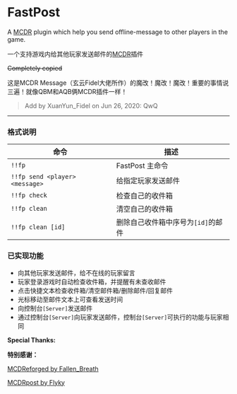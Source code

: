 # FastPost
A [MCDR](https://github.com/Fallen-Breath/MCDReforged) plugin which help you send offline-message to other players in the game.

一个支持游戏内给其他玩家发送邮件的[MCDR](https://github.com/Fallen-Breath/MCDReforged)插件

~~Completely copied~~

这是MCDR Message（玄云Fidel大佬所作）的魔改！魔改！魔改！重要的事情说三遍！就像QBM和AQB俩MCDR插件一样！

> Add by XuanYun_Fidel on Jun 26, 2020: QwQ

--------

### 格式说明

| 命令                           | 描述                               |
| ------------------------------ | ---------------------------------- |
| `!!fp`                         | FastPost 主命令                    |
| `!!fp send <player> <message>` | 给指定玩家发送邮件                 |
| `!!fp check`                   | 检查自己的收件箱                   |
| `!!fp clean`                   | 清空自己的收件箱                   |
| `!!fp clean [id]`              | 删除自己收件箱中序号为`[id]`的邮件 |

### 已实现功能

- 向其他玩家发送邮件，给不在线的玩家留言
- 玩家登录游戏时自动检查收件箱，并提醒有未查收邮件
- 点击快捷文本检查收件箱/清空邮件箱/删除邮件/回复邮件
- 光标移动至邮件文本上可查看发送时间
- 向控制台`[Server]`发送邮件
- 通过控制台`[Server]`向玩家发送邮件，控制台`[Server]`可执行的功能与玩家相同

**Special Thanks:**

**特别感谢：**

[MCDReforged by Fallen_Breath](https://github.com/Fallen-Breath)

[MCDRpost by Flyky](https://github.com/Flyky/MCDRpost)